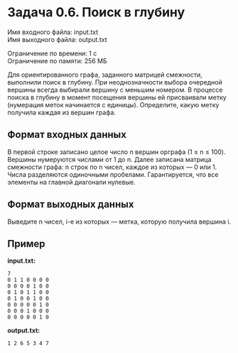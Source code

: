 # Задача 0.6. Поиск в глубину

Имя входного файла: input.txt  
Имя выходного файла: output.txt  

Ограничение по времени: 1 с  
Ограничение по памяти: 256 МБ  

Для ориентированного графа, заданного матрицей смежности, выполнили поиск в глубину. При неоднозначности выбора очередной вершины всегда выбирали вершину с меньшим номером. В процессе поиска в глубину в момент посещения вершины ей присваивали метку (нумерация меток начинается с единицы). Определите, какую метку получила каждая из вершин графа.

## Формат входных данных

В первой строке записано целое число n вершин орграфа (1 ≤ n ≤ 100). Вершины нумеруются числами от 1 до n. Далее записана матрица смежности графа: n строк по n чисел, каждое из которых — 0 или 1. Числа разделяются одиночными пробелами. Гарантируется, что все элементы на главной диагонали нулевые.

## Формат выходных данных

Выведите n чисел, i-е из которых — метка, которую получила вершина i.

## Пример

**input.txt:**
```
7
0 1 1 0 0 0 0
0 0 0 0 1 0 0
0 1 0 1 1 0 0
0 1 0 0 1 0 0
0 0 0 0 0 1 0
0 0 0 1 0 0 0
0 0 0 0 0 1 0
```

**output.txt:**
```
1 2 6 5 3 4 7
```
